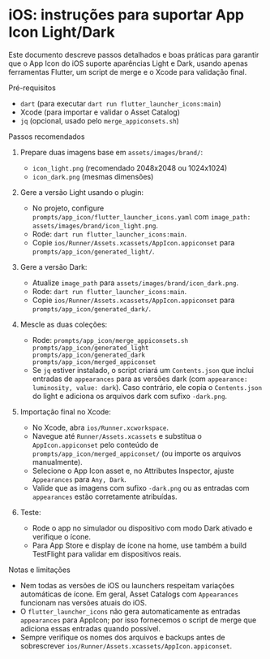 # iOS: instruções para suportar App Icon Light/Dark

Este documento descreve passos detalhados e boas práticas para garantir que o App Icon do iOS suporte aparências Light e Dark, usando apenas ferramentas Flutter, um script de merge e o Xcode para validação final.

Pré-requisitos
- `dart` (para executar `dart run flutter_launcher_icons:main`)
- Xcode (para importar e validar o Asset Catalog)
- `jq` (opcional, usado pelo `merge_appiconsets.sh`)

Passos recomendados
1. Prepare duas imagens base em `assets/images/brand/`:
   - `icon_light.png` (recomendado 2048x2048 ou 1024x1024)
   - `icon_dark.png` (mesmas dimensões)

2. Gere a versão Light usando o plugin:
   - No projeto, configure `prompts/app_icon/flutter_launcher_icons.yaml` com `image_path: assets/images/brand/icon_light.png`.
   - Rode: `dart run flutter_launcher_icons:main`.
   - Copie `ios/Runner/Assets.xcassets/AppIcon.appiconset` para `prompts/app_icon/generated_light/`.

3. Gere a versão Dark:
   - Atualize `image_path` para `assets/images/brand/icon_dark.png`.
   - Rode: `dart run flutter_launcher_icons:main`.
   - Copie `ios/Runner/Assets.xcassets/AppIcon.appiconset` para `prompts/app_icon/generated_dark/`.

4. Mescle as duas coleções:
   - Rode: `prompts/app_icon/merge_appiconsets.sh prompts/app_icon/generated_light prompts/app_icon/generated_dark prompts/app_icon/merged_appiconset`
   - Se `jq` estiver instalado, o script criará um `Contents.json` que inclui entradas de `appearances` para as versões dark (com `appearance: luminosity, value: dark`). Caso contrário, ele copia o `Contents.json` do light e adiciona os arquivos dark com sufixo `-dark.png`.

5. Importação final no Xcode:
   - No Xcode, abra `ios/Runner.xcworkspace`.
   - Navegue até `Runner/Assets.xcassets` e substitua o `AppIcon.appiconset` pelo conteúdo de `prompts/app_icon/merged_appiconset/` (ou importe os arquivos manualmente).
   - Selecione o App Icon asset e, no Attributes Inspector, ajuste `Appearances` para `Any, Dark`.
   - Valide que as imagens com sufixo `-dark.png` ou as entradas com `appearances` estão corretamente atribuídas.

6. Teste:
   - Rode o app no simulador ou dispositivo com modo Dark ativado e verifique o ícone.
   - Para App Store e display de ícone na home, use também a build TestFlight para validar em dispositivos reais.

Notas e limitações
- Nem todas as versões de iOS ou launchers respeitam variações automáticas de ícone. Em geral, Asset Catalogs com `Appearances` funcionam nas versões atuais do iOS.
- O `flutter_launcher_icons` não gera automaticamente as entradas `appearances` para AppIcon; por isso fornecemos o script de merge que adiciona essas entradas quando possível.
- Sempre verifique os nomes dos arquivos e backups antes de sobrescrever `ios/Runner/Assets.xcassets/AppIcon.appiconset`.
